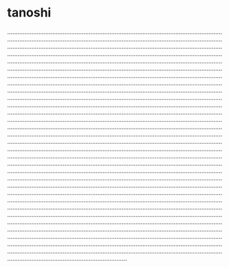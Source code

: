 # tanoshi
.........................................................................................................................................................................................................................................................................................................................................................................................................................................................................................................................................................................................................................................................................................................................................................................................................................................................................................................................................................................................................................................................................................................................................................................................................................................................................................................................................................................................................................................................................................................................................................................................................................................................................................................................................................................................................................................................................................................................................................................................................................................................................................................................................................................................................................................................................................................................................................................................................................................................................................................................................................................................................................................................................................................................................................................................................................................................................................................................................................................................................................................................................................................................................................................................................................................................................................................................................................................................................................................................................................................................................................................................................................................................................................................................................................................................................................................................................................................................................................................................................................................................................